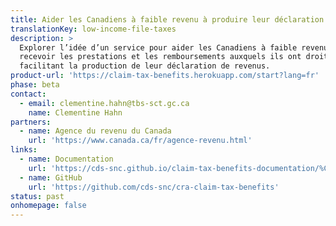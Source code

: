 ```yaml
---
title: Aider les Canadiens à faible revenu à produire leur déclaration fiscale
translationKey: low-income-file-taxes
description: >
  Explorer l’idée d’un service pour aider les Canadiens à faible revenu à
  recevoir les prestations et les remboursements auxquels ils ont droit en
  facilitant la production de leur déclaration de revenus.
product-url: 'https://claim-tax-benefits.herokuapp.com/start?lang=fr'
phase: beta
contact:
  - email: clementine.hahn@tbs-sct.gc.ca
    name: Clementine Hahn
partners:
  - name: Agence du revenu du Canada
    url: 'https://www.canada.ca/fr/agence-revenu.html'
links: 
  - name: Documentation
    url: 'https://cds-snc.github.io/claim-tax-benefits-documentation/%C3%A0-propos-du-service-r%C3%A9clamation-d-avantages-fiscaux/'
  - name: GitHub
    url: 'https://github.com/cds-snc/cra-claim-tax-benefits'
status: past
onhomepage: false
---
```


